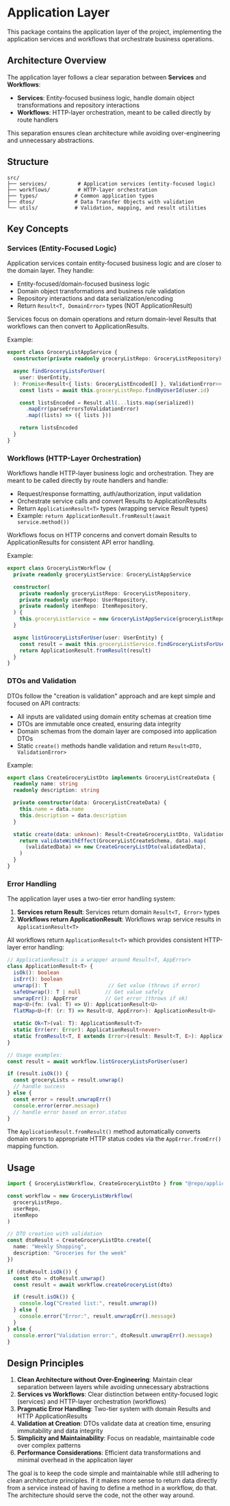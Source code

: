 # Application Layer

This package contains the application layer of the project, implementing the application services and workflows that orchestrate business operations.

## Architecture Overview

The application layer follows a clear separation between **Services** and **Workflows**:

- **Services**: Entity-focused business logic, handle domain object transformations and repository interactions
- **Workflows**: HTTP-layer orchestration, meant to be called directly by route handlers

This separation ensures clean architecture while avoiding over-engineering and unnecessary abstractions.

## Structure

```
src/
├── services/          # Application services (entity-focused logic)
├── workflows/         # HTTP-layer orchestration
├── types/            # Common application types
├── dtos/             # Data Transfer Objects with validation
└── utils/            # Validation, mapping, and result utilities
```

## Key Concepts

### Services (Entity-Focused Logic)
Application services contain entity-focused business logic and are closer to the domain layer. They handle:
- Entity-focused/domain-focused business logic
- Domain object transformations and business rule validation
- Repository interactions and data serialization/encoding
- Return `Result<T, DomainError>` types (NOT ApplicationResult)

Services focus on domain operations and return domain-level Results that workflows can then convert to ApplicationResults.

Example:
```typescript
export class GroceryListAppService {
  constructor(private readonly groceryListRepo: GroceryListRepository) {}

  async findGroceryListsForUser(
    user: UserEntity,
  ): Promise<Result<{ lists: GroceryListEncoded[] }, ValidationError>> {
    const lists = await this.groceryListRepo.findByUserId(user.id)

    const listsEncoded = Result.all(...lists.map(serialized))
      .mapErr(parseErrorsToValidationError)
      .map((lists) => ({ lists }))

    return listsEncoded
  }
}
```

### Workflows (HTTP-Layer Orchestration)
Workflows handle HTTP-layer business logic and orchestration. They are meant to be called directly by route handlers and handle:
- Request/response formatting, auth/authorization, input validation
- Orchestrate service calls and convert Results to ApplicationResults
- Return `ApplicationResult<T>` types (wrapping service Result types)
- Example: `return ApplicationResult.fromResult(await service.method())`

Workflows focus on HTTP concerns and convert domain Results to ApplicationResults for consistent API error handling.

Example:
```typescript
export class GroceryListWorkflow {
  private readonly groceryListService: GroceryListAppService

  constructor(
    private readonly groceryListRepo: GroceryListRepository,
    private readonly userRepo: UserRepository,
    private readonly itemRepo: ItemRepository,
  ) {
    this.groceryListService = new GroceryListAppService(groceryListRepo)
  }

  async listGroceryListsForUser(user: UserEntity) {
    const result = await this.groceryListService.findGroceryListsForUser(user)
    return ApplicationResult.fromResult(result)
  }
}
```

### DTOs and Validation
DTOs follow the "creation is validation" approach and are kept simple and focused on API contracts:
- All inputs are validated using domain entity schemas at creation time
- DTOs are immutable once created, ensuring data integrity
- Domain schemas from the domain layer are composed into application DTOs
- Static `create()` methods handle validation and return `Result<DTO, ValidationError>`

Example:
```typescript
export class CreateGroceryListDto implements GroceryListCreateData {
  readonly name: string
  readonly description: string

  private constructor(data: GroceryListCreateData) {
    this.name = data.name
    this.description = data.description
  }

  static create(data: unknown): Result<CreateGroceryListDto, ValidationError> {
    return validateWithEffect(GroceryListCreateSchema, data).map(
      (validatedData) => new CreateGroceryListDto(validatedData),
    )
  }
}
```

### Error Handling

The application layer uses a two-tier error handling system:

1. **Services return Result**: Services return domain `Result<T, Error>` types
2. **Workflows return ApplicationResult**: Workflows wrap service results in `ApplicationResult<T>`

All workflows return `ApplicationResult<T>` which provides consistent HTTP-layer error handling:

```typescript
// ApplicationResult is a wrapper around Result<T, AppError>
class ApplicationResult<T> {
  isOk(): boolean
  isErr(): boolean
  unwrap(): T                    // Get value (throws if error)
  safeUnwrap(): T | null        // Get value safely
  unwrapErr(): AppError         // Get error (throws if ok)
  map<U>(fn: (val: T) => U): ApplicationResult<U>
  flatMap<U>(f: (r: T) => Result<U, AppError>): ApplicationResult<U>

  static Ok<T>(val: T): ApplicationResult<T>
  static Err(err: Error): ApplicationResult<never>
  static fromResult<T, E extends Error>(result: Result<T, E>): ApplicationResult<T>
}

// Usage examples:
const result = await workflow.listGroceryListsForUser(user)

if (result.isOk()) {
  const groceryLists = result.unwrap()
  // handle success
} else {
  const error = result.unwrapErr()
  console.error(error.message)
  // handle error based on error.status
}
```

The `ApplicationResult.fromResult()` method automatically converts domain errors to appropriate HTTP status codes via the `AppError.fromErr()` mapping function.

## Usage

```typescript
import { GroceryListWorkflow, CreateGroceryListDto } from "@repo/application"

const workflow = new GroceryListWorkflow(
  groceryListRepo,
  userRepo,
  itemRepo
)

// DTO creation with validation
const dtoResult = CreateGroceryListDto.create({
  name: "Weekly Shopping",
  description: "Groceries for the week"
})

if (dtoResult.isOk()) {
  const dto = dtoResult.unwrap()
  const result = await workflow.createGroceryList(dto)

  if (result.isOk()) {
    console.log("Created list:", result.unwrap())
  } else {
    console.error("Error:", result.unwrapErr().message)
  }
} else {
  console.error("Validation error:", dtoResult.unwrapErr().message)
}
```

## Design Principles

1. **Clean Architecture without Over-Engineering**: Maintain clear separation between layers while avoiding unnecessary abstractions
2. **Services vs Workflows**: Clear distinction between entity-focused logic (services) and HTTP-layer orchestration (workflows)
3. **Pragmatic Error Handling**: Two-tier system with domain Results and HTTP ApplicationResults
4. **Validation at Creation**: DTOs validate data at creation time, ensuring immutability and data integrity
5. **Simplicity and Maintainability**: Focus on readable, maintainable code over complex patterns
6. **Performance Considerations**: Efficient data transformations and minimal overhead in the application layer

The goal is to keep the code simple and maintainable while still adhering to clean architecture principles. If it makes more sense to return data directly from a service instead of having to define a method in a workflow, do that. The architecture should serve the code, not the other way around.
